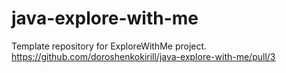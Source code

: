 # java-explore-with-me
Template repository for ExploreWithMe project.
https://github.com/doroshenkokirill/java-explore-with-me/pull/3

